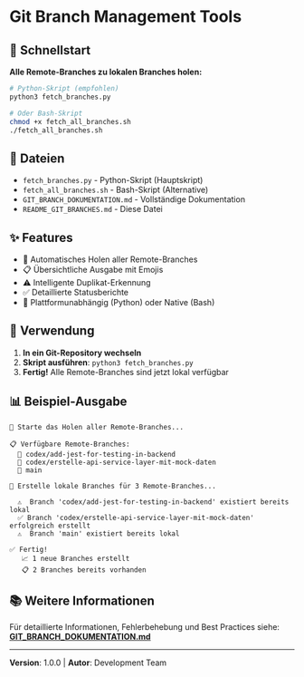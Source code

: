 # Git Branch Management Tools

## 🚀 Schnellstart

**Alle Remote-Branches zu lokalen Branches holen:**

```bash
# Python-Skript (empfohlen)
python3 fetch_branches.py

# Oder Bash-Skript
chmod +x fetch_all_branches.sh
./fetch_all_branches.sh
```

## 📁 Dateien

- `fetch_branches.py` - Python-Skript (Hauptskript)
- `fetch_all_branches.sh` - Bash-Skript (Alternative)
- `GIT_BRANCH_DOKUMENTATION.md` - Vollständige Dokumentation
- `README_GIT_BRANCHES.md` - Diese Datei

## ✨ Features

- 🔄 Automatisches Holen aller Remote-Branches
- 📋 Übersichtliche Ausgabe mit Emojis
- ⚠️ Intelligente Duplikat-Erkennung
- ✅ Detaillierte Statusberichte
- 🔧 Plattformunabhängig (Python) oder Native (Bash)

## 📖 Verwendung

1. **In ein Git-Repository wechseln**
2. **Skript ausführen**: `python3 fetch_branches.py`
3. **Fertig!** Alle Remote-Branches sind jetzt lokal verfügbar

## 📊 Beispiel-Ausgabe

```
🚀 Starte das Holen aller Remote-Branches...

📋 Verfügbare Remote-Branches:
  📌 codex/add-jest-for-testing-in-backend
  📌 codex/erstelle-api-service-layer-mit-mock-daten
  📌 main

🔧 Erstelle lokale Branches für 3 Remote-Branches...

  ⚠️  Branch 'codex/add-jest-for-testing-in-backend' existiert bereits lokal
  ✅ Branch 'codex/erstelle-api-service-layer-mit-mock-daten' erfolgreich erstellt
  ⚠️  Branch 'main' existiert bereits lokal

✅ Fertig!
   📈 1 neue Branches erstellt
   📋 2 Branches bereits vorhanden
```

## 📚 Weitere Informationen

Für detaillierte Informationen, Fehlerbehebung und Best Practices siehe:
**[GIT_BRANCH_DOKUMENTATION.md](GIT_BRANCH_DOKUMENTATION.md)**

---

**Version**: 1.0.0 | **Autor**: Development Team 